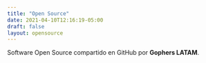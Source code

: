 ```yaml
---
title: "Open Source"
date: 2021-04-10T12:16:19-05:00
draft: false
layout: opensource
---
```


Software Open Source compartido en GitHub por **Gophers LATAM**.